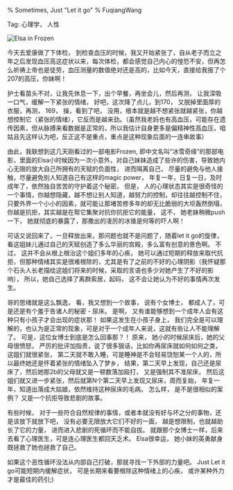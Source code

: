 % Sometimes, Just "Let it go"
% FuqiangWang

Tag: 心理学， 人性

![Elsa in Frozen](http://upload.wikimedia.org/wikipedia/en/5/5b/Elsa_%28Frozen_2013%29.jpg)

今天去爱康做了下体检， 到检查血压的时候，我又开始紧张了，自从老子而立之年之后发现血压高这症状以来，每次体检，都会感觉自己内心的惶恐不安，但再怎么祈祷上帝也是徒劳，血压测量的数值绝对还是高的，比如今天，直接给我报了个207的高压，你妹啊！

护士看苗头不对，让我先休息一下，出个早餐，再坐会儿，然后再测， 让我深吸一口气，缓解一下紧张的情绪， 好吧，这次降了点儿，到170， 又脱掉里面厚的衣服，再测， 169， 操，看到了吧， 没用，根本就是越不想紧张就越紧张，你越想控制它（紧张的情绪），它反而是越来劲。（虽然我老妈也有高血压，可能存在遗传因素，但从脉搏来看数据是正常的，所以我估计自身更多是偏精神性高血压，咱姑且先这样认为吧，反正这不是重点，重点是这种现象后面的一连串故事）

由此，我联想到这几天刚看过的一部电影Frozen, 即中文名叫“冰雪奇缘”的那部电影，里面的Elsa小时候因为一次小意外，对自己妹妹造成了些许的伤害，导致她内心无限的放大自己所拥有的天赋的负面性， 进而隔离自己， 尽量的避免与他人接触，尽量避免别人知道自己有这样的magic power， 年复一年，日复一日，及时成年了，依然独自苦苦的守护着这个秘密。 但是， 人的心理状态其实是很奇怪的一个事情，你越想隐藏，越不想让别人知道，越努力的控制，却往往越控制不住，只要外界一个小小的因素，就可能让那堵苦修多年的却无比脆弱的大坝轰然倒塌， 你越是抗拒，其实越是在帮它集聚对抗你抗拒它的能量， 这不， 她老妹稍微push一下， 她就彻底的暴露了，那撒出的凌厉的冰锥是何等的吓人啊！

可话又说回来了，一旦释放出来，那问题也就不是问题了，随着let it go的旋律，看这姐妹儿通过自己的天赋创造了多么华丽的宫殿，多么富有创意的景色啊。 不过， 这并不会从根上根治这个姐们多年的心疾， 她可以通过短期的释放来取代抗拒，但那种情绪其实是很难根除的，尤其是有了之前的不好的心理阴影（我怀疑那个石头人长老描绘这姐们将来的时候，采取的言语也多少对她产生了不好的影响）， 所以，她自己选择了离群索居，起码， 这不会让她认为不好的事情再次发生。

哥的思绪就是这么飘逸， 看，我又想到一个故事， 说有个女博士， 都成人了，可是还是有个羞于告诸人的秘密 - 尿床。 是啊， 又有谁能够想到一个成年人会有这种只有小孩子才会出现的症状那！ 如果这发生在小孩子身上， 我们完全是可以理解的，也认为是正常的现象，可是对于一个成年人来说，这就有些让人不能理解了。 可是，这位女博士到底是怎么回事那？！ 原来， 她小的时候尿床后，她的父母很愤怒， 严厉的批评加指责，说了很多狠话，比如你再尿床就如何如何之类，这姐们就很紧张， 第二天就不敢入睡，可是睡神是不会轻易饶恕某一个人的，所以最终她还是怀着紧张的情绪坠入了梦乡， 结果，第二天早上发现，自己还是尿床了，然后她那2b的父母就又是一顿数落加殴打， 又是强制其不准尿床， 然后这姐们就又进一步紧张，然后就第N个第二天早上发现又尿床，周而复始， 年复一年，知道出落成大姑娘，依然维持这种尿床的毛病。 怎么样， 是不是很相似的案例？ 又是一个抗拒导致悲剧的故事。

有些时候， 对于一些符合自然规律的事情，或者本就没有好与坏之分的事物，还是该放下就放下吧， 没有必要无限放大它们不好的一面， 越是想限制，也就越助长了它的力量， 进而进入悲剧的死循环而不能自拔。 就跟那个女博士一样，后来去看了心理医生，可是连心理医生都回天乏术。 Elsa很幸运， 她小妹的英勇献身既拯救了她也拯救了自己。 

如果这个恶性循环没法从内部自己打破，那就寻找一下外部的力量吧。 Just Let it go可能短期内缓解症状， 可是长期来看要根除这种情绪上的心疾， 或许某种外力才是最佳的药引;)

